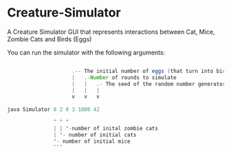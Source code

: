 # Creature-Simulator
A Creature Simulator GUI that represents interactions between Cat, Mice, Zombie Cats and Birds (Eggs)

You can run the simulator with the following arguments:
```java

                     .-- The initial number of eggs (that turn into birds)  
                     |   .-Number of rounds to simulate     
                     |   |   .- The seed of the random number generator
                     |   |   |
                     v   v   v
                     
java Simulator 8 2 0 3 1000 42 

               ^ ^ ^               
               | | '-number of inital zombie cats               
               | '- number of initial cats               
               '- number of initial mice
               ```

